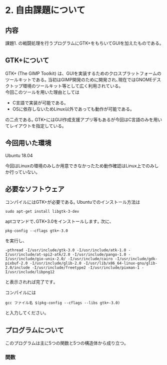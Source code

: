 
# 2. 自由課題について

## 内容
課題1. の戦闘処理を行うプログラムにGTK+をもちいてGUIを加えたものである｡

## GTK+について

GTK+ (The GIMP Toolkit) は、GUIを実装するためのクロスプラットフォームのツールキットである｡ 
当初はGIMP開発のために開発され､現在ではGNOMEデスクトップ環境のツールキット等として広く利用されている｡  
今回このツールを用いた理由としては
* C言語で実装が可能である｡
* OSに依存しないためLinux以外であっても動作が可能である｡

の二点である｡ GTK+にはGUI作成支援アプリ等もあるが今回はC言語のみを用いてレイアウトを指定している｡


## 今回用いた環境

Ubuntu 18.04


今回はLinuxの環境のみしか用意できなかったため動作確認はLinux上でのみしか行っていない｡

## 必要なソフトウェア

コンパイルにはGTK+が必要である｡
Ubuntuでのインストール方法は

`sudo apt-get install libgtk-3-dev`

aptコマンドで､GTK+3.0をインストールします｡
次に､

`
pkg-config --cflags gtk+-3.0
`

を実行し､


`-pthread -I/usr/include/gtk-3.0 -I/usr/include/atk-1.0 -I/usr/include/at-spi2-atk/2.0 -I/usr/include/pango-1.0 -I/usr/include/gio-unix-2.0/ -I/usr/include/cairo -I/usr/include/gdk-pixbuf-2.0 -I/usr/include/glib-2.0 -I/usr/lib/x86_64-linux-gnu/glib-2.0/include -I/usr/include/freetype2 -I/usr/include/pixman-1 -I/usr/include/libpng12
`

と表示されれば完了です｡

コンパイルには

`gcc ファイル名 $(pkg-config --cflags --libs gtk+-3.0)`

と入力してください｡

## プログラムについて

このプログラムは主に5つの関数と5つの構造体から成り立つ｡

### 関数








